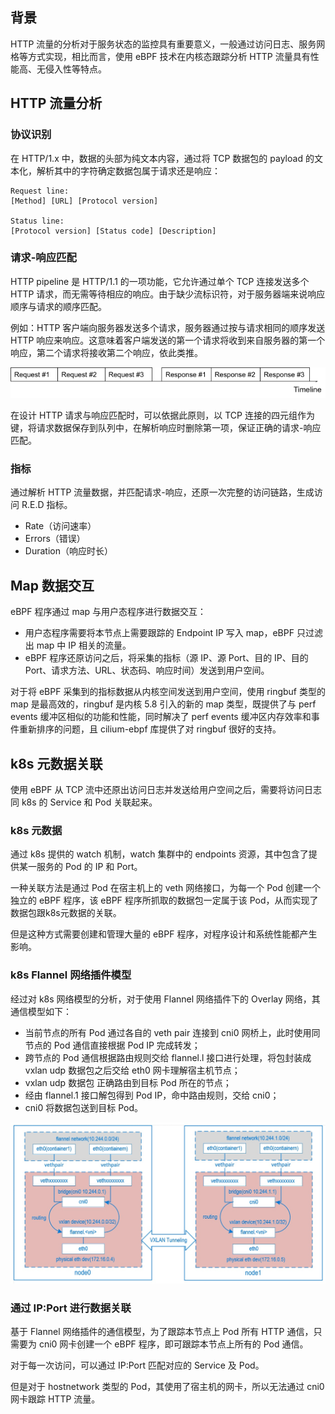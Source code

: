 ## 背景
HTTP 流量的分析对于服务状态的监控具有重要意义，一般通过访问日志、服务网格等方式实现，相比而言，使用 eBPF 技术在内核态跟踪分析 HTTP 流量具有性能高、无侵入性等特点。

## HTTP 流量分析

### 协议识别

在 HTTP/1.x 中，数据的头部为纯文本内容，通过将 TCP 数据包的 payload 的文本化，解析其中的字符确定数据包属于请求还是响应：
```
Request line:
[Method] [URL] [Protocol version]

Status line:
[Protocol version] [Status code] [Description]
```

### 请求-响应匹配

HTTP pipeline 是 HTTP/1.1 的一项功能，它允许通过单个 TCP 连接发送多个 HTTP 请求，而无需等待相应的响应。由于缺少流标识符，对于服务器端来说响应顺序与请求的顺序匹配。

例如：HTTP 客户端向服务器发送多个请求，服务器通过按与请求相同的顺序发送 HTTP 响应来响应。这意味着客户端发送的第一个请求将收到来自服务器的第一个响应，第二个请求将接收第二个响应，依此类推。

![HTTP/1.1 pipeline](../assets/pipeline.png)

在设计 HTTP 请求与响应匹配时，可以依据此原则，以 TCP 连接的四元组作为键，将请求数据保存到队列中，在解析响应时删除第一项，保证正确的请求-响应匹配。

### 指标
通过解析 HTTP 流量数据，并匹配请求-响应，还原一次完整的访问链路，生成访问 R.E.D 指标。
* Rate（访问速率）
* Errors（错误）
* Duration（响应时长）

## Map 数据交互

eBPF 程序通过 map 与用户态程序进行数据交互：
* 用户态程序需要将本节点上需要跟踪的 Endpoint IP 写入 map，eBPF 只过滤出 map 中 IP 相关的流量。
* eBPF 程序还原访问之后，将采集的指标（源 IP、源 Port、目的 IP、目的 Port、请求方法、URL、状态码、响应时间）发送到用户空间。

对于将 eBPF 采集到的指标数据从内核空间发送到用户空间，使用 ringbuf 类型的 map 是最高效的，ringbuf 是内核 5.8 引入的新的 map 类型，既提供了与 perf events 缓冲区相似的功能和性能，同时解决了 perf events 缓冲区内存效率和事件重新排序的问题，且 cilium-ebpf 库提供了对 ringbuf 很好的支持。

## k8s 元数据关联

使用 eBPF 从 TCP 流中还原出访问日志并发送给用户空间之后，需要将访问日志同 k8s 的 Service 和 Pod 关联起来。

### k8s 元数据
通过 k8s 提供的 watch 机制，watch 集群中的 endpoints 资源，其中包含了提供某一服务的 Pod 的 IP 和 Port。

一种关联方法是通过 Pod 在宿主机上的 veth 网络接口，为每一个 Pod 创建一个独立的 eBPF 程序，该 eBPF 程序所抓取的数据包一定属于该 Pod，从而实现了数据包跟k8s元数据的关联。

但是这种方式需要创建和管理大量的 eBPF 程序，对程序设计和系统性能都产生影响。

### k8s Flannel 网络插件模型
经过对 k8s 网络模型的分析，对于使用 Flannel 网络插件下的 Overlay 网络，其通信模型如下：
* 当前节点的所有 Pod 通过各自的 veth pair 连接到 cni0 网桥上，此时使用同节点的 Pod 通信直接根据 Pod IP 完成转发；
* 跨节点的 Pod 通信根据路由规则交给 flannel.l 接口进行处理，将包封装成 vxlan udp 数据包之后交给 eth0 网卡理解宿主机节点；
* vxlan udp 数据包 正确路由到目标 Pod 所在的节点；
* 经由 flannel.1 接口解包得到 Pod IP，命中路由规则，交给 cni0；
* cni0 将数据包送到目标 Pod。

![Flannel vxlan网络模型](../assets/Flannel.jpg)

### 通过 IP:Port 进行数据关联
基于 Flannel 网络插件的通信模型，为了跟踪本节点上 Pod 所有 HTTP 通信，只需要为 cni0 网卡创建一个 eBPF 程序，即可跟踪本节点上所有的 Pod 通信。

对于每一次访问，可以通过 IP:Port 匹配对应的 Service 及 Pod。

但是对于 hostnetwork 类型的 Pod，其使用了宿主机的网卡，所以无法通过 cni0 网卡跟踪 HTTP 流量。